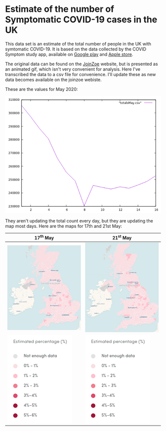 # Estimate of the number of Symptomatic COVID-19 cases in the UK

This data set is an estimate of the total number of people in the UK with symtomatic COVID-19. It is based on the data collected by the COVID Symptom study app, available on [Google play](https://play.google.com/store/apps/details?id=com.joinzoe.covid_zoe) and [Apple store](https://apps.apple.com/gb/app/covid-symptom-tracker/id1503529611).

The original data can be found on the [JoinZoe](https://covid.joinzoe.com/data) website, but is presented as an animated gif, which isn't very convenient for analysis. Here I've transcribed the data to a csv file for convenience. I'll update these as new data becomes available on the joinzoe webiste.

These are the values for May 2020:

![Graph!](/May.png)

They aren't updating the total count every day, but they are updating the map most days. Here are the maps for 17th and 21st May:

| 17<sup>th</sup> May | 21<sup>st</sup> May |
| --- | --- |
| ![17-05-20!](/ZoeUKMap05-17.png) | ![17-05-20!](/ZoeUKMap05-21.png) |
|![key!](/ZoeMapKey.png) | ![key!](/ZoeMapKey.png)|
